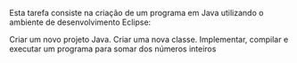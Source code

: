 Esta tarefa consiste na criação de um programa em Java utilizando o ambiente de desenvolvimento Eclipse:

Criar um novo projeto Java.
Criar uma nova classe.
Implementar, compilar e executar um programa para somar dos números inteiros
